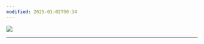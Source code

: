 ```yaml
---
modified: 2025-01-02T00:34
---
```

[![](https://static.wixstatic.com/media/a401be_d9042c8d8dd1413dbbddc3bc27d145cd~mv2.jpg/v1/fit/w_500,h_500,q_90/file.jpg)](https://static.wixstatic.com/media/a401be_d9042c8d8dd1413dbbddc3bc27d145cd~mv2.jpg/v1/fit/w_500,h_500,q_90/file.jpg)

---